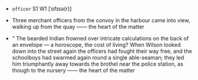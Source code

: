 - `officer` S1 W1 [ˈɒfɪsə(r)]



- Three merchant officers from the convoy in the harbour came into view, walking up from the quay —— the heart of the matter

- " The bearded Indian frowned over intricate calculations on the back of an envelope — a horoscope, the cost of living? When Wilson looked down into the street again the officers had fought their way free, and the schoolboys had swarmed again round a single able-seaman; they led him triumphantly away towards the brothel near the police station, as though to the nursery —— the heart of the matter